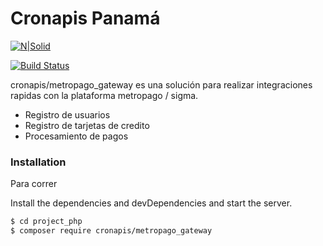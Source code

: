 # Cronapis Panamá

[![N|Solid](https://cronapis.com/wp-content/uploads/2017/03/logo_cronapis.png)](https://cronapis)

[![Build Status](https://travis-ci.org/joemccann/dillinger.svg?branch=master)](https://travis-ci.org/joemccann/dillinger)

cronapis/metropago_gateway es una solución para realizar integraciones rapidas con la plataforma metropago / sigma.

  - Registro de usuarios
  - Registro de tarjetas de credito
  - Procesamiento de pagos

### Installation

Para correr

Install the dependencies and devDependencies and start the server.

```sh
$ cd project_php
$ composer require cronapis/metropago_gateway
```

